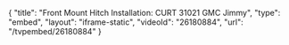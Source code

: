 {
    "title": "Front Mount Hitch Installation: CURT 31021 GMC Jimmy",
    "type": "embed",
    "layout": "iframe-static",
    "videoId": "26180884",
    "url": "\/tvpembed\/26180884"
}